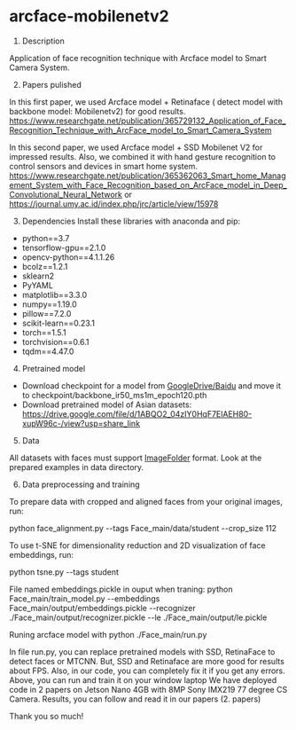 # arcface-mobilenetv2
1. Description

Application of face recognition technique with Arcface model to Smart Camera System.

2. Papers pulished

In this first paper, we used Arcface model + Retinaface ( detect model with backbone model: Mobilenetv2) for good results.
https://www.researchgate.net/publication/365729132_Application_of_Face_Recognition_Technique_with_ArcFace_model_to_Smart_Camera_System

In this second paper, we used Arcface model + SSD Mobilenet V2 for impressed results. Also, we combined it with hand gesture recognition to control sensors and devices in smart home system. 
https://www.researchgate.net/publication/365362063_Smart_home_Management_System_with_Face_Recognition_based_on_ArcFace_model_in_Deep_Convolutional_Neural_Network
or https://journal.umy.ac.id/index.php/jrc/article/view/15978

3. Dependencies
Install these libraries with anaconda and pip:
- python==3.7
- tensorflow-gpu==2.1.0
- opencv-python==4.1.1.26
- bcolz==1.2.1
- sklearn2
- PyYAML
- matplotlib==3.3.0
- numpy==1.19.0
- pillow==7.2.0
- scikit-learn==0.23.1
- torch==1.5.1
- torchvision==0.6.1
- tqdm==4.47.0

4. Pretrained model
- Download checkpoint for a model from [GoogleDrive/Baidu](https://drive.google.com/drive/folders/1omzvXV_djVIW2A7I09DWMe9JR-9o_MYh) and move it to checkpoint/backbone_ir50_ms1m_epoch120.pth
- Download pretrained model of Asian datasets: https://drive.google.com/file/d/1ABQO2_04zIY0HqF7ElAEH80-xupW96c-/view?usp=share_link 

5. Data

All datasets with faces must support [ImageFolder](https://pytorch.org/docs/stable/torchvision/datasets.html#imagefolder) format. Look at the prepared examples in data directory.

6. Data preprocessing and training

To prepare data with cropped and aligned faces from your original images, run:

python face_alignment.py --tags Face_main/data/student --crop_size 112

To use t-SNE for dimensionality reduction and 2D visualization of face embeddings, run:

python tsne.py --tags student

File named embeddings.pickle in ouput when traning:
python Face_main/train_model.py --embeddings Face_main/output/embeddings.pickle --recognizer ./Face_main/output/recognizer.pickle --le ./Face_main/output/le.pickle

Runing arcface model with python ./Face_main/run.py

In file run.py, you can replace pretrained models with SSD, RetinaFace to detect faces or MTCNN. But, SSD and Retinaface are more good for results about FPS. Also, in our code, you can completely fix it if you get any errors.  
Above, you can run and train it on your window laptop
We have deployed code in 2 papers on Jetson Nano 4GB with 8MP Sony IMX219 77 degree CS Camera. Results, you can follow and read it in our papers (2. papers)

Thank you so much!

